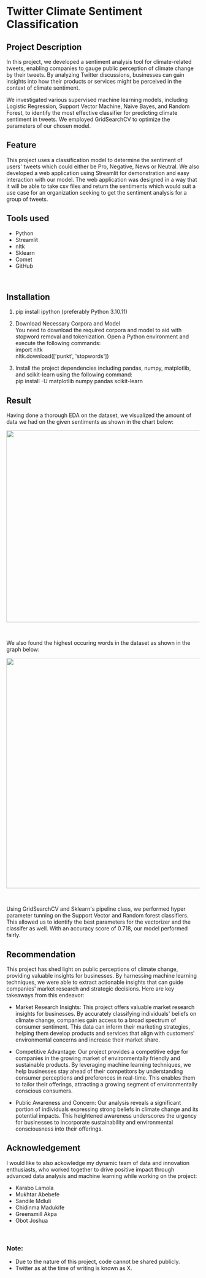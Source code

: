 # Twitter Climate Sentiment Classification

## Project Description

In this project, we developed a sentiment analysis tool for climate-related tweets, enabling companies to gauge public perception of climate change by their tweets. By analyzing Twitter discussions, businesses can gain insights into how their products or services might be perceived in the context of climate sentiment.

We investigated various supervised machine learning models, including Logistic Regression, Support Vector Machine, Naive Bayes, and Random Forest, to identify the most effective classifier for predicting climate sentiment in tweets. We employed GridSearchCV to optimize the parameters of our chosen model.
<br>

## Feature

This project uses a classification model to determine the sentiment of users' tweets which could either be Pro, Negative, News or Neutral. We also developed a web application using Streamlit for demonstration and easy interaction with our model. 
The web application was designed in a way that it will be able to take csv files and return the sentiments which would suit a use case for an organization seeking to get the sentiment analysis for a group of tweets.
<br>

## Tools used

* Python
* Streamlit
* nltk
* Sklearn
* Comet
* GitHub
<br>

## Installation

1. pip install ipython (preferably Python 3.10.11)
2. Download Necessary Corpora and Model <br> 
You need to download the required corpora and model to aid with stopword removal and tokenization. Open a Python environment and execute the following commands: <br> 
import nltk <br> 
nltk.download(['punkt', 'stopwords'])

3. Install the project dependencies including pandas, numpy, matplotlib, and scikit-learn using the following command: <br> 
pip install -U matplotlib numpy pandas scikit-learn <br> 

## Result 
Having done a thorough EDA on the dataset, we visualized the amount of data we had on the given sentiments as shown in the chart below: <br> 

<p align="center">
<img align = "center" width="800" height="500" src="https://github.com/obinnameso/twitter-climate-sentiment-classification/blob/main/images/sentiment_dist_pie_chart.png?raw=true">
</p> <br> 

We also found the highest occuring words in the dataset as shown in the graph below: <br> 

<p align="center">
<img align = "center" width="800" height="600" src="https://github.com/obinnameso/twitter-climate-sentiment-classification/blob/main/images/copy_highest_occuring_words.png?raw=true">
</p> 
<br> 

Using GridSearchCV and Sklearn's pipeline class, we performed hyper parameter tunning on the Support Vector and Random forest classifiers. This allowed us to identify the best parameters for the vectorizer and the classifer as well. With an accuracy score of 0.718, our model performed fairly. <br> 

## Recommendation

This project has shed light on public perceptions of climate change, providing valuable insights for businesses. By harnessing machine learning techniques, we were able to extract actionable insights that can guide companies' market research and strategic decisions. Here are key takeaways from this endeavor:

* Market Research Insights: This project offers valuable market research insights for businesses. By accurately classifying individuals' beliefs on climate change, companies gain access to a broad spectrum of consumer sentiment. This data can inform their marketing strategies, helping them develop products and services that align with customers' environmental concerns and increase their market share.

* Competitive Advantage: Our project provides a competitive edge for companies in the growing market of environmentally friendly and sustainable products. By leveraging machine learning techniques, we help businesses stay ahead of their competitors by understanding consumer perceptions and preferences in real-time. This enables them to tailor their offerings, attracting a growing segment of environmentally conscious consumers.

* Public Awareness and Concern: Our analysis reveals a significant portion of individuals expressing strong beliefs in climate change and its potential impacts. This heightened awareness underscores the urgency for businesses to incorporate sustainability and environmental consciousness into their offerings. <br> 

## Acknowledgement
I would like to also ackowledge my dynamic team of data and innovation enthusiasts, who worked together to drive positive impact through advanced data analysis and machine learning while working on the project:

* Karabo Lamola
* Mukhtar Abebefe
* Sandile Mdluli
* Chidinma Madukife
* Greensmill Akpa
* Obot Joshua
<br> 

### Note:
* Due to the nature of this project, code cannot be shared publicly.
* Twitter as at the time of writing is known as X.

